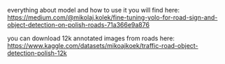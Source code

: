 everything about model and how to use it you will find here: https://medium.com/@mikolaj.kolek/fine-tuning-yolo-for-road-sign-and-object-detection-on-polish-roads-71a366e9a876

you can download 12k annotated images from roads here: https://www.kaggle.com/datasets/mikoajkoek/traffic-road-object-detection-polish-12k

